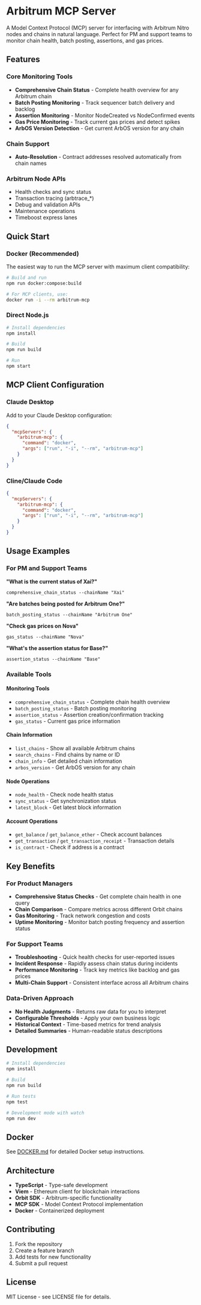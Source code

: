 # Arbitrum MCP Server

A Model Context Protocol (MCP) server for interfacing with Arbitrum Nitro nodes and chains in natural language. Perfect for PM and support teams to monitor chain health, batch posting, assertions, and gas prices.

## Features

### Core Monitoring Tools

- **Comprehensive Chain Status** - Complete health overview for any Arbitrum chain
- **Batch Posting Monitoring** - Track sequencer batch delivery and backlog
- **Assertion Monitoring** - Monitor NodeCreated vs NodeConfirmed events
- **Gas Price Monitoring** - Track current gas prices and detect spikes
- **ArbOS Version Detection** - Get current ArbOS version for any chain

### Chain Support

- **Auto-Resolution** - Contract addresses resolved automatically from chain names

### Arbitrum Node APIs

- Health checks and sync status
- Transaction tracing (arbtrace\_\*)
- Debug and validation APIs
- Maintenance operations
- Timeboost express lanes

## Quick Start

### Docker (Recommended)

The easiest way to run the MCP server with maximum client compatibility:

```bash
# Build and run
npm run docker:compose:build

# For MCP clients, use:
docker run -i --rm arbitrum-mcp
```

### Direct Node.js

```bash
# Install dependencies
npm install

# Build
npm run build

# Run
npm start
```

## MCP Client Configuration

### Claude Desktop

Add to your Claude Desktop configuration:

```json
{
  "mcpServers": {
    "arbitrum-mcp": {
      "command": "docker",
      "args": ["run", "-i", "--rm", "arbitrum-mcp"]
    }
  }
}
```

### Cline/Claude Code

```json
{
  "mcpServers": {
    "arbitrum-mcp": {
      "command": "docker",
      "args": ["run", "-i", "--rm", "arbitrum-mcp"]
    }
  }
}
```

## Usage Examples

### For PM and Support Teams

**"What is the current status of Xai?"**

```
comprehensive_chain_status --chainName "Xai"
```

**"Are batches being posted for Arbitrum One?"**

```
batch_posting_status --chainName "Arbitrum One"
```

**"Check gas prices on Nova"**

```
gas_status --chainName "Nova"
```

**"What's the assertion status for Base?"**

```
assertion_status --chainName "Base"
```

### Available Tools

#### Monitoring Tools

- `comprehensive_chain_status` - Complete chain health overview
- `batch_posting_status` - Batch posting monitoring
- `assertion_status` - Assertion creation/confirmation tracking
- `gas_status` - Current gas price information

#### Chain Information

- `list_chains` - Show all available Arbitrum chains
- `search_chains` - Find chains by name or ID
- `chain_info` - Get detailed chain information
- `arbos_version` - Get ArbOS version for any chain

#### Node Operations

- `node_health` - Check node health status
- `sync_status` - Get synchronization status
- `latest_block` - Get latest block information

#### Account Operations

- `get_balance` / `get_balance_ether` - Check account balances
- `get_transaction` / `get_transaction_receipt` - Transaction details
- `is_contract` - Check if address is a contract

## Key Benefits

### For Product Managers

- **Comprehensive Status Checks** - Get complete chain health in one query
- **Chain Comparison** - Compare metrics across different Orbit chains
- **Gas Monitoring** - Track network congestion and costs
- **Uptime Monitoring** - Monitor batch posting frequency and assertion status

### For Support Teams

- **Troubleshooting** - Quick health checks for user-reported issues
- **Incident Response** - Rapidly assess chain status during incidents
- **Performance Monitoring** - Track key metrics like backlog and gas prices
- **Multi-Chain Support** - Consistent interface across all Arbitrum chains

### Data-Driven Approach

- **No Health Judgments** - Returns raw data for you to interpret
- **Configurable Thresholds** - Apply your own business logic
- **Historical Context** - Time-based metrics for trend analysis
- **Detailed Summaries** - Human-readable status descriptions

## Development

```bash
# Install dependencies
npm install

# Build
npm run build

# Run tests
npm test

# Development mode with watch
npm run dev
```

## Docker

See [DOCKER.md](DOCKER.md) for detailed Docker setup instructions.

## Architecture

- **TypeScript** - Type-safe development
- **Viem** - Ethereum client for blockchain interactions
- **Orbit SDK** - Arbitrum-specific functionality
- **MCP SDK** - Model Context Protocol implementation
- **Docker** - Containerized deployment

## Contributing

1. Fork the repository
2. Create a feature branch
3. Add tests for new functionality
4. Submit a pull request

## License

MIT License - see LICENSE file for details.
